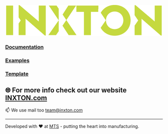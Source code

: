 ![Inxton logo](./assets/logo.png)

### [Documentation](https://github.com/Inxton/documentation/blob/master/Inxton.Package.Vortex.Core/README.md)
### [Examples](https://github.com/Inxton/Examples-Inxton.Package.Vortex.Core)
### [Template](https://github.com/Inxton/template.core)

## 🌐  For more info check out our website [INXTON.com](https://www.inxton.com/)

📫  We use mail too team@inxton.com 

---
Developed with ❤ at [MTS](https://www.mts.sk/en) - putting the heart into manufacturing.
 
